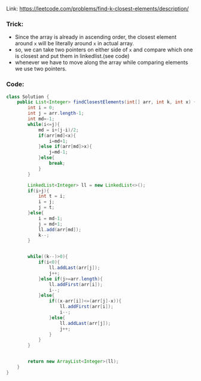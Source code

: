 Link: https://leetcode.com/problems/find-k-closest-elements/description/

### Trick:
- Since the array is already in ascending order, the closest element around `x` will be literally around `x` in actual array.
- so, we can take two pointers on either side of `x` and compare which one is closest and put them in linkedlist.(see code)
- whenever we have to move along the array while comparing elements we use two pointers.

### Code:
```java
class Solution {
    public List<Integer> findClosestElements(int[] arr, int k, int x) {
        int i = 0;
        int j = arr.length-1;
        int md=-1;
        while(i<=j){
            md = i+(j-i)/2;
            if(arr[md]<x){
                i=md+1;
            }else if(arr[md]>x){
                j=md-1;
            }else{
                break;
            }
        }

        LinkedList<Integer> ll = new LinkedList<>();
        if(i>j){
            int t = i;
            i = j;
            j = t;
        }else{
            i = md-1;
            j = md+1;
            ll.add(arr[md]);
            k--;
        }


        while((k--)>0){
            if(i<0){
                ll.addLast(arr[j]);
                j++;
            }else if(j>=arr.length){
                ll.addFirst(arr[i]);
                i--;
            }else{
                if((x-arr[i])<=(arr[j]-x)){
                    ll.addFirst(arr[i]);
                    i--;
                }else{
                    ll.addLast(arr[j]);
                    j++;
                }
            }
        }


        return new ArrayList<Integer>(ll);
    }
}
```